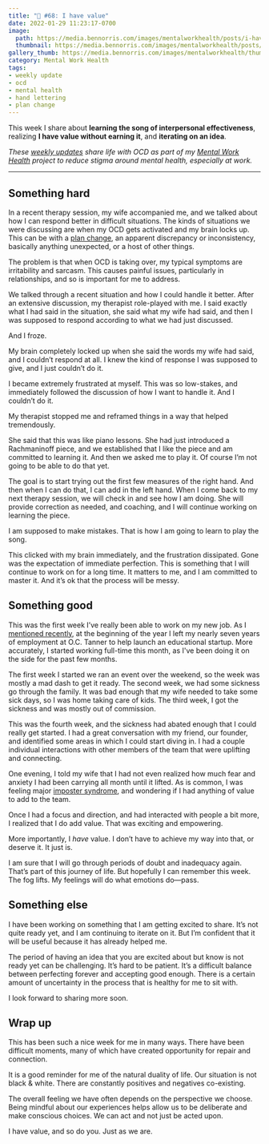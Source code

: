 ```yaml
---
title: "🧠 #68: I have value"
date: 2022-01-29 11:23:17-0700
image: 
  path: https://media.bennorris.com/images/mentalworkhealth/posts/i-have-value.jpg
  thumbnail: https://media.bennorris.com/images/mentalworkhealth/posts/thumbnails/i-have-value.jpg
gallery_thumb: https://media.bennorris.com/images/mentalworkhealth/thumbs/i-have-value.jpg
category: Mental Work Health
tags:
- weekly update
- ocd
- mental health
- hand lettering
- plan change
---
```


This week I share about **learning the song of interpersonal effectiveness**, realizing **I have value without earning it**, and **iterating on an idea**.

_These [weekly updates](https://bennorris.com/tags/weekly-update/) share life with OCD as part of my [Mental Work Health](https://bennorris.com/mental-work-health) project to reduce stigma around mental health, especially at work._

***


## Something hard

In a recent therapy session, my wife accompanied me, and we talked about how I can respond better in difficult situations. The kinds of situations we were discussing are when my OCD gets activated and my brain locks up. This can be with a [plan change](https://bennorris.com/tags/plan-change/), an apparent discrepancy or inconsistency, basically anything unexpected, or a host of other things.

The problem is that when OCD is taking over, my typical symptoms are irritability and sarcasm. This causes painful issues, particularly in relationships, and so is important for me to address.

We talked through a recent situation and how I could handle it better. After an extensive discussion, my therapist role-played with me. I said exactly what I had said in the situation, she said what my wife had said, and then I was supposed to respond according to what we had just discussed.

And I froze.

My brain completely locked up when she said the words my wife had said, and I couldn’t respond at all. I knew the kind of response I was supposed to give, and I just couldn’t do it.

I became extremely frustrated at myself. This was so low-stakes, and immediately followed the discussion of how I want to handle it. And I couldn’t do it.

My therapist stopped me and reframed things in a way that helped tremendously.

She said that this was like piano lessons. She had just introduced a Rachmaninoff piece, and we established that I like the piece and am committed to learning it. And then we asked me to play it. Of course I’m not going to be able to do that yet.

The goal is to start trying out the first few measures of the right hand. And then when I can do that, I can add in the left hand. When I come back to my next therapy session, we will check in and see how I am doing. She will provide correction as needed, and coaching, and I will continue working on learning the piece.

I am supposed to make mistakes. That is how I am going to learn to play the song.

This clicked with my brain immediately, and the frustration dissipated. Gone was the expectation of immediate perfection. This is something that I will continue to work on for a long time. It matters to me, and I am committed to master it. And it’s ok that the process will be messy.


## Something good

This was the first week I’ve really been able to work on my new job. As I [mentioned recently](https://bennorris.com/2021/12/30/into-the-unknown), at the beginning of the year I left my nearly seven years of employment at O.C. Tanner to help launch an educational startup. More accurately, I started working full-time this month, as I've been doing it on the side for the past few months.

The first week I started we ran an event over the weekend, so the week was mostly a mad dash to get it ready. The second week, we had some sickness go through the family. It was bad enough that my wife needed to take some sick days, so I was home taking care of kids. The third week, I got the sickness and was mostly out of commission.

This was the fourth week, and the sickness had abated enough that I could really get started. I had a great conversation with my friend, our founder, and identified some areas in which I could start diving in. I had a couple individual interactions with other members of the team that were uplifting and connecting.

One evening, I told my wife that I had not even realized how much fear and anxiety I had been carrying all month until it lifted. As is common, I was feeling major [imposter syndrome](https://en.wikipedia.org/wiki/Impostor_syndrome), and wondering if I had anything of value to add to the team.

Once I had a focus and direction, and had interacted with people a bit more, I realized that I do add value. That was exciting and empowering.

More importantly, I _have_ value. I don’t have to achieve my way into that, or deserve it. It just is.

I am sure that I will go through periods of doubt and inadequacy again. That’s part of this journey of life. But hopefully I can remember this week. The fog lifts. My feelings will do what emotions do—pass.


## Something else

I have been working on something that I am getting excited to share. It’s not quite ready yet, and I am continuing to iterate on it. But I’m confident that it will be useful because it has already helped me.

The period of having an idea that you are excited about but know is not ready yet can be challenging. It’s hard to be patient. It’s a difficult balance between perfecting forever and accepting good enough. There is a certain amount of uncertainty in the process that is healthy for me to sit with.

I look forward to sharing more soon.


## Wrap up

This has been such a nice week for me in many ways. There have been difficult moments, many of which have created opportunity for repair and connection.

It is a good reminder for me of the natural duality of life. Our situation is not black & white. There are constantly positives and negatives co-existing.

The overall feeling we have often depends on the perspective we choose. Being mindful about our experiences helps allow us to be deliberate and make conscious choices. We can act and not just be acted upon.

I have value, and so do you. Just as we are.

